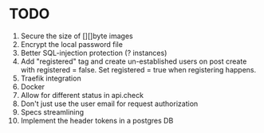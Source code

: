 # TODO
1. Secure the size of [][]byte images
2. Encrypt the local password file
4. Better SQL-injection protection (? instances)
5. Add "registered" tag and create un-established users on post create with registered = false. Set registered = true when registering happens.
6. Traefik integration
7. Docker
8. Allow for different status in api.check 
9. Don't just use the user email for request authorization
10. Specs streamlining
11. Implement the header tokens in a postgres DB